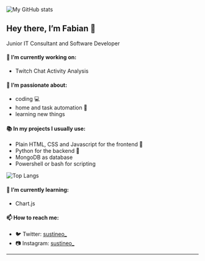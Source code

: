 <!-- **fabieu/fabieu** is a ✨ _special_ ✨ repository because its `README.md` (this file) appears on your GitHub profile. -->

![My GitHub stats](https://github-readme-stats.vercel.app/api?username=fabieu&show_icons=true&theme=react)

## Hey there, I’m Fabian 👋
Junior IT Consultant and Software Developer

#### 🔭 I’m currently working on:
- Twitch Chat Activity Analysis

#### 💙 I’m passionate about:
- coding 💻
- home and task automation 📰
- learning new things 

#### 📚 In my projects I usually use:
- Plain HTML, CSS and Javascript for the frontend 👀
- Python for the backend 🤖
- MongoDB as database
- Powershell or bash for scripting

![Top Langs](https://github-readme-stats.vercel.app/api/top-langs/?username=fabieu&layout=compact&theme=react)

#### 🔎 I’m currently learning:
- Chart.js

#### 📫 How to reach me:
- 🐦 Twitter: [sustineo_](https://twitter.com/sustineo_)  
- 📷 Instagram: [sustineo_](https://instagram.com/sustineo_)

---
